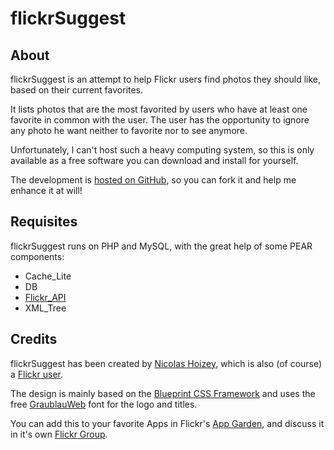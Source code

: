# flickrSuggest

## About

flickrSuggest is an attempt to help Flickr users find photos they should like, based on their current favorites.

It lists photos that are the most favorited by users who have at least one favorite in common with the user. The user has the opportunity to ignore any photo he want neither to favorite nor to see anymore.

Unfortunately, I can't host such a heavy computing system, so this is only available as a free software you can download and install for yourself.

The development is [hosted on GitHub](http://github.com/nhoizey/flickrSuggest), so you can fork it and help me enhance it at will!

## Requisites

flickrSuggest runs on PHP and MySQL, with the great help of some PEAR components:

* Cache_Lite
* DB
* [Flickr_API](http://code.iamcal.com/php/flickr/readme.htm)
* XML_Tree

## Credits

flickrSuggest has been created by [Nicolas Hoizey](http://www.gasteroprod.com/), which is also (of course) a [Flickr user](http://www.flickr.com/photos/nicolas-hoizey/).

The design is mainly based on the [Blueprint CSS Framework](http://blueprintcss.org/) and uses the free [GraublauWeb](http://www.fonts.info/info/press/font-face-embedding-demo.htm) font for the logo and titles.

You can add this to your favorite Apps in Flickr's [App Garden](http://www.flickr.com/services/apps/72157623634339128/), and discuss it in it's own [Flickr Group](http://www.flickr.com/groups/flickrsuggest/).